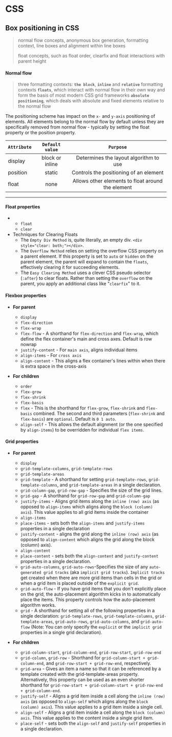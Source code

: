 # CSS

## Box positioning in CSS
   <!The three main positioning schemes in CSS: **`normal flow`**, **`floats`** and **`absolute positioning`**
   >
   > normal flow concepts, anonymous box generation, formatting context, line boxes and alignment within line boxes
   >
   > float concepts, such as float order, clearfix and float interactions with parent height
   
 #### Normal flow
   > three formatting contexts: **`the block`**, **`inline`** and **`relative`** formatting contexts
   > **`floats`**, which interact with normal flow in their own way and form the basis of most modern CSS grid frameworks
   > **`absolute positioning`**, which deals with absolute and fixed elements relative to the normal flow
   
   The positioning scheme has impact on the `x-` and `y-axis` positioning of elements. All elements belong to the normal flow by default unless they are specifically removed from normal flow - typically by setting the float property or the position property.
   
   | **`Attribute`** 	| **`Default value`** 	| **`Purpose`**                                         |
   |--------------------|:---------------------:|:-----------------------------------------------------:|
   | display 	         | block or inline       | Determines the layout algorithm to use                |
   | position 	         | static 	            | Controls the positioning of an element                |
   | float 	            | none 	               | Allows other elements to float around the element     |

----

#### Float properties
* + `float`
  + `clear`
* Techniques for Clearing Floats
  + The `Empty Div Method` is, quite literally, an empty div. `<div style="clear: both;"></div>`.
  + The `Overflow Method` relies on setting the overflow CSS property on a parent element. If this property is set to `auto` or `hidden` on the parent element, the parent will expand to contain the `floats`, effectively clearing it for succeeding elements.
  + The `Easy Clearing Method` uses a clever CSS pseudo selector (`:after`) to clear floats. Rather than setting the `overflow` on the parent, you apply an additional class like "`clearfix`" to it.
 

#### Flexbox properties
* **For parent**
   + `display`
   + `flex-direction`
   + `flex-wrap`
   + `flex-flow` - A shorthand for `flex-direction` and `flex-wrap`, which define the flex container's main and cross axes.               Default is row nowrap
   + `justify-content` - For `main axis`, aligns individual items
   + `align-items` - For `cross axis`
   + `align-content` - This aligns a flex container's lines within when there is extra space in the cross-axis
   
* **For children**
   + `order`
   + `flex-grow`
   + `flex-shrink`
   + `flex-basis`
   + `flex` - This is the shorthand for `flex-grow`, `flex-shrink` and `flex-basis` combined. The second and third parameters (`flex-shrink` and `flex-basis`) are `optional`. Default is `0 1 auto`.
   + `align-self` - This allows the default alignment (or the one specified by `align-items`) to be overridden for individual `flex items`.

#### Grid properties
* **For parent**
   + `display`
   + `grid-template-columns`, `grid-template-rows`
   + `grid-template-areas`
   + `grid-template` - A shorthand for setting `grid-template-rows`, `grid-template-columns`, and `grid-template-areas` in a single declaration.
   + `grid-column-gap`, `grid-row-gap` - Specifies the size of the grid lines. 
   + `grid-gap` - A shorthand for `grid-row-gap` and `grid-column-gap`
   + `justify-items` - Aligns grid items along the `inline (row) axis` (as opposed to `align-items` which aligns along the `block (column) axis`). This value applies to all grid items inside the container
   + `align-items`
   + `place-items` - sets both the `align-items` and `justify-items` properties in a single declaration
   + `justify-content` - aligns the grid along the `inline (row) axis` (as opposed to `align-content` which aligns the grid along the block (column) axis).
   + `align-content`
   + `place-content` - sets both the `align-content` and `justify-content` properties in a single declaration.
   + `grid-auto-columns`, `grid-auto-rows`-Specifies the size of any `auto-generated grid tracks` (aka `implicit grid tracks`). `Implicit tracks` get created when there are more grid items than cells in the grid or when a grid item is placed outside of the `explicit grid`.
   + `grid-auto-flow` - If you have grid items that you don't explicitly place on the grid, the auto-placement algorithm kicks in to automatically place the items. This property controls how the auto-placement algorithm works.
   + `grid` - A shorthand for setting all of the following properties in a single declaration: `grid-template-rows`, `grid-template-columns`, `grid-template-areas`, `grid-auto-rows`, `grid-auto-columns`, and `grid-auto-flow` (Note: You can only specify the `explicit` or the `implicit grid` properties in a single grid declaration).
   
* **For children**
   + `grid-column-start`, `grid-column-end`, `grid-row-start`, `grid-row-end`
   + `grid-column`, `grid-row` - Shorthand for `grid-column-start + grid-column-end`, and `grid-row-start + grid-row-end`, respectively.
   + `grid-area` - Gives an item a name so that it can be referenced by a template created with the grid-template-areas property. Alternatively, this property can be used as an even shorter shorthand for `grid-row-start + grid-column-start + grid-row-end + grid-column-end`.
   + `justify-self` - Aligns a grid item inside a cell along the `inline (row) axis` (as opposed to `align-self` which aligns along the `block (column) axis`). This value applies to a grid item inside a single cell.
   + `align-self` - Aligns a grid item inside a cell along the `block (column) axis`. This value applies to the content inside a single grid item.
   + `place-self` - sets both the `align-self` and `justify-self` properties in a single declaration. 
 
